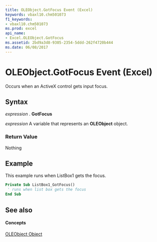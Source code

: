 ```yaml
---
title: OLEObject.GotFocus Event (Excel)
keywords: vbaxl10.chm501073
f1_keywords:
- vbaxl10.chm501073
ms.prod: excel
api_name:
- Excel.OLEObject.GotFocus
ms.assetid: 2bd9a3d8-9305-2354-5ddd-262f4720b444
ms.date: 06/08/2017
---
```



# OLEObject.GotFocus Event (Excel)

Occurs when an ActiveX control gets input focus.


## Syntax

 _expression_ . **GotFocus**

 _expression_ A variable that represents an **OLEObject** object.


### Return Value

Nothing


## Example

This example runs when ListBox1 gets the focus.


```vb
Private Sub ListBox1_GotFocus() 
 ' runs when list box gets the focus 
End Sub
```


## See also


#### Concepts


[OLEObject Object](oleobject-object-excel.md)

